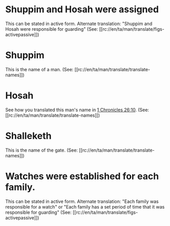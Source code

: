 # Shuppim and Hosah were assigned

This can be stated in active form. Alternate translation: "Shuppim and Hosah were responsible for guarding" (See: [[rc://en/ta/man/translate/figs-activepassive]])

# Shuppim

This is the name of a man. (See: [[rc://en/ta/man/translate/translate-names]])

# Hosah

See how you translated this man's name in [1 Chronicles 26:10](./10.md). (See: [[rc://en/ta/man/translate/translate-names]])

# Shalleketh

This is the name of the gate. (See: [[rc://en/ta/man/translate/translate-names]])

# Watches were established for each family.

This can be stated in active form. Alternate translation: "Each family was responsible for a watch" or "Each family has a set period of time that it was responsible for guarding" (See: [[rc://en/ta/man/translate/figs-activepassive]])

